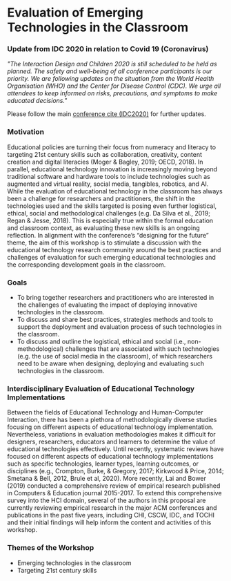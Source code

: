 # Evaluation of Emerging Technologies in the Classroom

### Update from IDC 2020 in relation to Covid 19 (Coronavirus)
*"The Interaction Design and Children 2020 is still scheduled to be held as planned. The safety and well-being of all conference participants is our priority. We are following updates on the situation from the World Health Organisation (WHO) and the Center for Disease Control (CDC). We urge all attendees to keep informed on risks, precautions, and symptoms to make educated decisions."*

Please follow the main [conference cite (IDC2020)](https://idc.acm.org/2020/) for further updates.

### Motivation
Educational policies are turning their focus from numeracy and literacy to targeting 21st century skills such as collaboration, creativity, content creation and digital literacies (Moger & Bagley, 2019; OECD, 2018). In parallel, educational technology innovation is increasingly moving beyond traditional software and hardware tools to include technologies such as augmented and virtual reality, social media, tangibles, robotics, and AI. While the evaluation of educational technology in the classroom has always been a challenge for researchers and practitioners, the shift in the technologies used and the skills targeted is posing even further logistical, ethical, social and methodological challenges (e.g. Da Silva et al., 2019; Regan & Jesse, 2018). This is especially true within the formal education and classroom context, as evaluating these new skills is an ongoing reflection. In alignment with the conference’s “designing for the future” theme, the aim of this workshop is to stimulate a discussion with the educational technology research community around the best practices and challenges of evaluation for such emerging educational technologies and the corresponding development goals in the classroom.

### Goals
- To bring together researchers and practitioners who are interested in the challenges of evaluating the impact of deploying innovative technologies in the classroom.
- To discuss and share best practices, strategies methods and tools to support the deployment and evaluation process of such technologies in the classroom.
- To discuss and outline the logistical, ethical and social (i.e., non-methodological) challenges that are associated with such technologies (e.g. the use of social media in the classroom), of which researchers need to be aware when designing, deploying and evaluating such technologies in the classroom.

### Interdisciplinary Evaluation of Educational Technology Implementations
Between the fields of Educational Technology and Human-Computer Interaction, there has been a plethora of methodologically diverse studies focusing on different aspects of educational technology implementation. Nevertheless, variations in evaluation methodologies makes it difficult for designers, researchers, educators and learners to determine the value of educational technologies effectively. Until recently, systematic reviews have focused on different aspects of educational technology implementations such as specific technologies, learner types, learning outcomes, or disciplines (e.g., Crompton, Burke, & Gregory, 2017; Kirkwood & Price, 2014; Smetana & Bell, 2012, Brule et al, 2020). More recently, Lai and Bower (2019) conducted a comprehensive review of empirical research published in Computers & Education journal 2015-2017. To extend this comprehensive survey into the HCI domain, several of the authors in this proposal are currently reviewing empirical research in the major ACM conferences and publications in the past five years, including CHI, CSCW, IDC, and TOCHI and their initial findings will help inform the content and activities of this workshop.

### Themes of the Workshop
- Emerging technologies in the classroom
- Targeting 21st century skills
